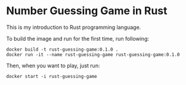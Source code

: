 # Number Guessing Game in Rust

This is my introduction to Rust programming language.

To build the image and run for the first time, run following:

```
docker build -t rust-guessing-game:0.1.0 .
docker run -it --name rust-guessing-game rust-guessing-game:0.1.0
```

Then, when you want to play, just run:

```
docker start -i rust-guessing-game
```
